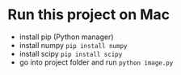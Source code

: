 # Run this project on Mac
- install pip (Python manager) 
- install numpy `pip install numpy`
- install scipy `pip install scipy`
- go into project folder and run `python image.py`
